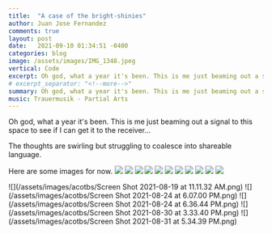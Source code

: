 ```yaml
---
title:  "A case of the bright-shinies"
author: Juan Jose Fernandez
comments: true
layout: post
date:   2021-09-10 01:34:51 -0400
categories: blog    
image: /assets/images/IMG_1348.jpeg
vertical: Code
excerpt: Oh god, what a year it's been. This is me just beaming out a signal to this space to see if I can get it to the receiver...
# excerpt_separator: "<!--more-->"
summary: Oh god, what a year it's been. This is me just beaming out a signal to this space to see if I can get it to the receiver...
music: Trauermusik - Partial Arts
---
```

Oh god, what a year it's been. This is me just beaming out a signal to this space to see if I can get it to the receiver...

The thoughts are swirling but struggling to coalesce into shareable language. 

Here are some images for now.
![](/assets/images/acotbs/65309334110__DCC7A0EE-35DC-4A9C-8BC5-317626446DAB.jpeg)
![](/assets/images/acotbs/IMG_0935.jpeg)
![](/assets/images/acotbs/IMG_0939.PNG)
![](/assets/images/acotbs/IMG_0945.jpeg)
![](/assets/images/acotbs/IMG_1167.jpeg)
![](/assets/images/acotbs/IMG_1247.jpeg)
![](/assets/images/acotbs/IMG_1371.jpeg)
![](/assets/images/acotbs/IMG_1408.jpeg)
![](/assets/images/acotbs/IMG_1433.jpeg)
![](/assets/images/acotbs/IMG_1472.jpeg)
![](/assets/images/acotbs/IMG_2004.jpeg)

![](/assets/images/acotbs/Screen Shot 2021-08-19 at 11.11.32 AM.png)
![](/assets/images/acotbs/Screen Shot 2021-08-24 at 6.07.00 PM.png)
![](/assets/images/acotbs/Screen Shot 2021-08-24 at 6.36.44 PM.png)
![](/assets/images/acotbs/Screen Shot 2021-08-30 at 3.33.40 PM.png)
![](/assets/images/acotbs/Screen Shot 2021-08-31 at 5.34.39 PM.png)